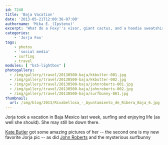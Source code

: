 ```yaml
---
id: 7248
title: 'Baja Vacation'
date: '2013-05-21T12:00:36-07:00'
authorname: 'Mika E. (Ipstenu)'
excerpt: 'What do a Foxy''s visor, giant cactus, and a hoodie sweatshirt have in common? It''s vacation time!'
categories:
    - 'Jorja Fox'
tags:
    - photos
    - 'social media'
    - surfing
    - travel
modules: [ "bs5-lightbox" ]
photogallery:
  - /img/gallery/travel/20130500-baja/kkbutter-001.jpg
  - /img/gallery/travel/20130500-baja/kkbutter-002.jpg
  - /img/gallery/travel/20130500-baja/johnroberts-001.jpg
  - /img/gallery/travel/20130500-baja/johnroberts-002.jpg
  - /img/gallery/travel/20130500-baja/surfbunny-001.jpg
thumbnail:
  url: /img/blog/2013/Rivabellosa_-_Ayuntamiento_de_Ribera_Baja_6.jpg
---
```


Jorja took a vacation in Baja Mexico last week, surfing and enjoying life (as well she should). She may still be down there.

[Kate Butler](http://katebutlerphoto.com/) got some amazing pictures of her -- the second one is my new favorite Jorja pic -- as did [John Roberts](http://www.thejohnroberts.com/) and the mysterious surfbunny
